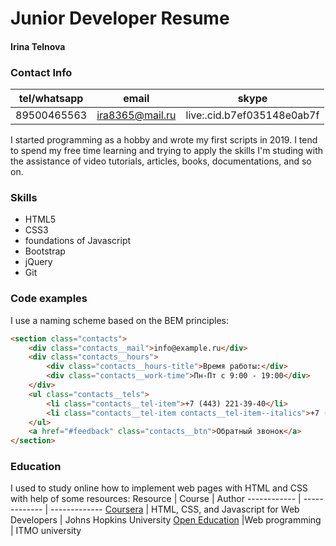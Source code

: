 # Junior Developer Resume
#### Irina Telnova
### Contact Info
tel/whatsapp | email | skype
------------ | -------------  | -------------
89500465563 | ira8365@mail.ru | live:.cid.b7ef035148e0ab7f
I started programming as a hobby and wrote my first scripts in 2019. I tend to spend my free time learning and trying to apply the skills I'm studing with the assistance of video tutorials, articles, books, documentations, and so on.
### Skills
* HTML5
* CSS3
* foundations of Javascript
* Bootstrap
* jQuery
* Git
### Code examples
I use a naming scheme based on the BEM principles:
``` html
<section class="contacts">
	<div class="contacts__mail">info@example.ru</div>
	<div class="contacts__hours">
		<div class="contacts__hours-title">Время работы:</div>
		<div class="contacts__work-time">Пн-Пт с 9:00 - 19:00</div>
	</div>
	<ul class="contacts__tels">
		<li class="contacts__tel-item">+7 (443) 221-39-40</li>
		<li class="contacts__tel-item contacts__tel-item--italics">+7 (443) 221-39-50</li>
	</ul>
	<a href="#feedback" class="contacts__btn">Обратный звонок</a>
</section>
```
### Education
I used to study online how to implement web pages with HTML and CSS with help of some resources:
Resource | Course | Author
------------ | ------------- | -------------
[Coursera](https://www.coursera.org/) | HTML, CSS, and Javascript for Web Developers | Johns Hopkins University
[Open Education](https://openedu.ru/) |Web programming | ITMO university